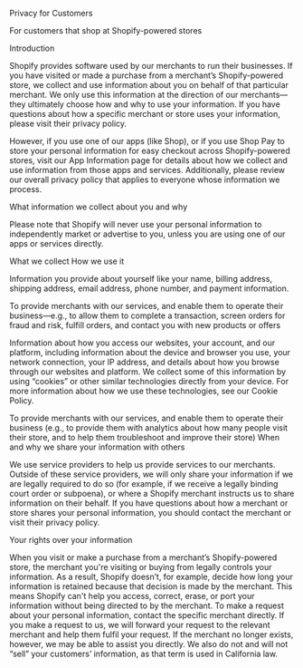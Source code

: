 Privacy for Customers

For customers that shop at Shopify-powered stores

Introduction

Shopify provides software used by our merchants to run their businesses. If you have visited or made a purchase from a merchant’s Shopify-powered store, we collect and use information about you on behalf of that particular merchant. We only use this information at the direction of our merchants—they ultimately choose how and why to use your information. If you have questions about how a specific merchant or store uses your information, please visit their privacy policy.

However, if you use one of our apps (like Shop), or if you use Shop Pay to store your personal information for easy checkout across Shopify-powered stores, visit our App Information page for details about how we collect and use information from those apps and services. Additionally, please review our overall privacy policy that applies to everyone whose information we process.

What information we collect about you and why

Please note that Shopify will never use your personal information to independently market or advertise to you, unless you are using one of our apps or services directly.

What we collect	How we use it


Information you provide about yourself like your name, billing address, shipping address, email address, phone number, and payment information.

	
To provide merchants with our services, and enable them to operate their business—e.g., to allow them to complete a transaction, screen orders for fraud and risk, fulfill orders, and contact you with new products or offers



Information about how you access our websites, your account, and our platform, including information about the device and browser you use, your network connection, your IP address, and details about how you browse through our websites and platform. We collect some of this information by using “cookies” or other similar technologies directly from your device. For more information about how we use these technologies, see our Cookie Policy.

	
To provide merchants with our services, and enable them to operate their business (e.g., to provide them with analytics about how many people visit their store, and to help them troubleshoot and improve their store)
When and why we share your information with others

We use service providers to help us provide services to our merchants. Outside of these service providers, we will only share your information if we are legally required to do so (for example, if we receive a legally binding court order or subpoena), or where a Shopify merchant instructs us to share information on their behalf. If you have questions about how a merchant or store shares your personal information, you should contact the merchant or visit their privacy policy.

Your rights over your information

When you visit or make a purchase from a merchant’s Shopify-powered store, the merchant you're visiting or buying from legally controls your information. As a result, Shopify doesn’t, for example, decide how long your information is retained because that decision is made by the merchant. This means Shopify can't help you access, correct, erase, or port your information without being directed to by the merchant. To make a request about your personal information, contact the specific merchant directly. If you make a request to us, we will forward your request to the relevant merchant and help them fulfil your request. If the merchant no longer exists, however, we may be able to assist you directly. We also do not and will not “sell” your customers’ information, as that term is used in California law.